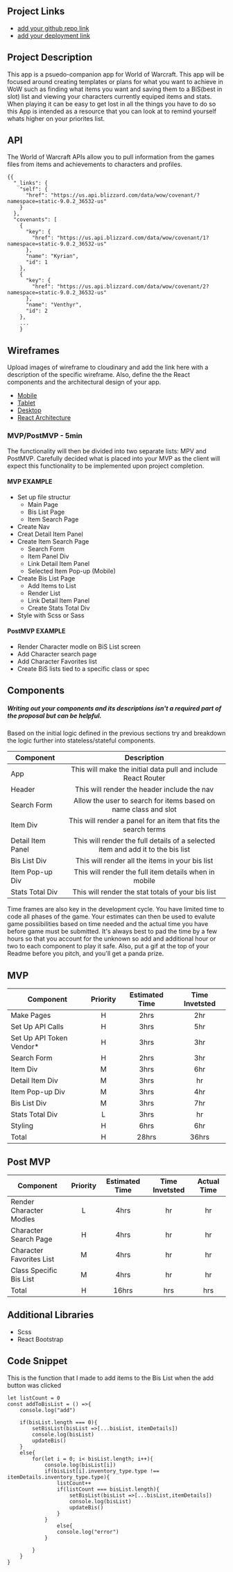 ## Project Links

- [add your github repo link](https://github.com/Kilimanjaro1024/Project2)
- [add your deployment link](https://6000b6ee7c353b00073c2f80--laughing-allen-42e69b.netlify.app/)

## Project Description

This app is a psuedo-companion app for World of Warcraft. This app will be focused around creating templates or plans for what you want to achieve in WoW such as finding what items you want and saving them to a BiS(best in slot) list and viewing your characters currently equiped items and stats. When playing it can be easy to get lost in all the things you have to do so this App is intended as a resource that you can look at to remind yourself whats higher on your priorites list.

## API

The World of Warcraft APIs allow you to pull information from the games files from items and achievements to characters and profiles. 


```
{{
  "_links": {
    "self": {
      "href": "https://us.api.blizzard.com/data/wow/covenant/?namespace=static-9.0.2_36532-us"
    }
  },
  "covenants": [
    {
      "key": {
        "href": "https://us.api.blizzard.com/data/wow/covenant/1?namespace=static-9.0.2_36532-us"
      },
      "name": "Kyrian",
      "id": 1
    },
    {
      "key": {
        "href": "https://us.api.blizzard.com/data/wow/covenant/2?namespace=static-9.0.2_36532-us"
      },
      "name": "Venthyr",
      "id": 2
    },
	...
	}
```


## Wireframes

Upload images of wireframe to cloudinary and add the link here with a description of the specific wireframe. Also, define the the React components and the architectural design of your app.

- [Mobile](https://imgur.com/a/k5OYAdl)
- [Tablet](https://imgur.com/a/BUP1ECF)
- [Desktop](https://imgur.com/XnGzMZc)
- [React Architecture](https://imgur.com/a/oA8hnAh)


### MVP/PostMVP - 5min

The functionality will then be divided into two separate lists: MPV and PostMVP.  Carefully decided what is placed into your MVP as the client will expect this functionality to be implemented upon project completion.  

#### MVP EXAMPLE
- Set up file structur
	-	Main Page
	-	Bis List Page
	-	Item Search Page 
- Create Nav 
- Creat Detail Item Panel
- Create Item Search Page
	-	Search Form
	-	Item Panel Div
	-	Link Detail Item Panel
	-	Selected Item Pop-up (Mobile)
- Create Bis List Page
	-	Add Items to List
	-	Render List
	-	Link Detail Item Panel
	-	Create Stats Total Div
- Style with Scss or Sass

#### PostMVP EXAMPLE

- Render Character modle on BiS List screen
- Add Character search page
- Add Character Favorites list
- Create BiS lists tied to a specific class or spec

## Components
##### Writing out your components and its descriptions isn't a required part of the proposal but can be helpful.

Based on the initial logic defined in the previous sections try and breakdown the logic further into stateless/stateful components. 

| Component | Description | 
| --- | :---: |  
| App | This will make the initial data pull and include React Router| 
| Header | This will render the header include the nav | 
| Search Form | Allow the user to search for items based on name class and slot |
| Item Div | This will render a panel for an item that fits the search terms |
| Detail Item Panel | This will render the full details of a selected item  and add it to the bis list |
| Bis List Div | This will render all the items in your bis list |
| Item Pop-up Div | This will render the full item details when in mobile |
| Stats Total Div | This will render the stat totals of your bis list |


Time frames are also key in the development cycle.  You have limited time to code all phases of the game.  Your estimates can then be used to evalute game possibilities based on time needed and the actual time you have before game must be submitted. It's always best to pad the time by a few hours so that you account for the unknown so add and additional hour or two to each component to play it safe. Also, put a gif at the top of your Readme before you pitch, and you'll get a panda prize.

## MVP

| Component | Priority | Estimated Time | Time Invetsted |
| --- | :---: |  :---: | :---: |
| Make Pages | H | 2hrs| 2hr |
| Set Up API Calls | H | 3hrs| 5hr |
| Set Up API Token Vendor* | H | 3hrs| 3hr |
| Search Form | H | 2hrs| 3hr |
| Item Div | M | 3hrs| 6hr | 
| Detail Item Div | M | 3hrs| hr | 
| Item Pop-up Div | M | 3hrs| 4hr | 
| Bis List Div | M | 3hrs| 7hr | 
| Stats Total Div | L | 3hrs| hr | 
| Styling | H | 6hrs| 6hr |
| Total | H | 28hrs| 36hrs | 

## Post MVP

| Component | Priority | Estimated Time | Time Invetsted | Actual Time |
| --- | :---: |  :---: | :---: | :---: |
| Render Character Modles | L | 4hrs| hr | hr |
| Character Search Page | H | 4hrs| hr | hr |
| Character Favorites List | M | 4hrs| hr | hr |
| Class Specific Bis List | M | 4hrs| hr | hr |
| Total | H | 16hrs| hrs | hrs |

## Additional Libraries
 - Scss
 - React Bootstrap

## Code Snippet

This is the function that I made to add items to the Bis List when the add button was clicked

```
let listCount = 0
const addToBisList = () =>{
    console.log("add")
        
    if(bisList.length === 0){
        setBisList(bisList =>[...bisList, itemDetails])
        console.log(bisList)
        updateBis()   
    }
    else{
        for(let i = 0; i< bisList.length; i++){
            console.log(bisList[i])
            if(bisList[i].inventory_type.type !== itemDetails.inventory_type.type){
                listCount++
                if(listCount === bisList.length){
                    setBisList(bisList =>[...bisList,itemDetails])
                    console.log(bisList)
                    updateBis()
                }             
            }
                else{
                console.log("error")
            }
            
        }
    }
}
```